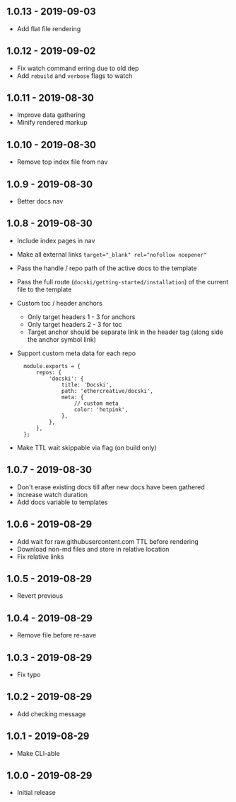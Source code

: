## 1.0.13 - 2019-09-03
- Add flat file rendering

## 1.0.12 - 2019-09-02
- Fix watch command erring due to old dep
- Add `rebuild` and `verbose` flags to watch

## 1.0.11 - 2019-08-30
- Improve data gathering
- Minify rendered markup

## 1.0.10 - 2019-08-30
- Remove top index file from nav

## 1.0.9 - 2019-08-30
- Better docs nav

## 1.0.8 - 2019-08-30
- Include index pages in nav
- Make all external links `target="_blank" rel="nofollow noopener"`
- Pass the handle / repo path of the active docs to the template
- Pass the full route (`docski/getting-started/installation`) of the current file to the template
- Custom toc / header anchors
    - Only target headers 1 - 3 for anchors
    - Only target headers 2 - 3 for toc
    - Target anchor should be separate link in the header tag (along side the anchor symbol link)
- Support custom meta data for each repo

        module.exports = {
        	repos: {
        		'docski': {
        			title: 'Docski',
        			path: 'ethercreative/docski',
        			meta: {
        				// custom meta
        				color: 'hotpink',
        			},
        		},
        	},
        };

- Make TTL wait skippable via flag (on build only)

## 1.0.7 - 2019-08-30
- Don't erase existing docs till after new docs have been gathered
- Increase watch duration
- Add docs variable to templates

## 1.0.6 - 2019-08-29
- Add wait for raw.githubusercontent.com TTL before rendering
- Download non-md files and store in relative location
- Fix relative links

## 1.0.5 - 2019-08-29
- Revert previous

## 1.0.4 - 2019-08-29
- Remove file before re-save

## 1.0.3 - 2019-08-29
- Fix typo

## 1.0.2 - 2019-08-29
- Add checking message

## 1.0.1 - 2019-08-29
- Make CLI-able

## 1.0.0 - 2019-08-29
- Initial release
